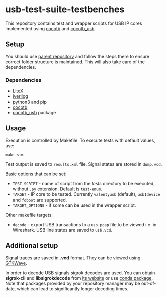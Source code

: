 # usb-test-suite-testbenches

This repository contains test and wrapper scripts for USB IP cores implemented using [cocotb](https://github.com/cocotb/cocotb) and [cocotb_usb](https://github.com/antmicro/usb-test-suite-cocotb-usb).

## Setup
You should use [parent repository](https://github.com/antmicro/usb-test-suite-build) and follow the steps there to ensure correct folder structure is maintained. This will also take care of the dependencies.

### Dependencies
* [LiteX](https://github.com/enjoy-digital/litex)
* [iverilog](http://iverilog.icarus.com/)
* python3 and pip
* [cocotb](https://github.com/cocotb/cocotb)
* [cocotb_usb](https://github.com/antmicro/usb-test-suite-cocotb-usb) package

## Usage
Execution is controlled by Makefile. To execute tests with default values, use:

```
make sim
```
Test output is saved to `results.xml` file. Signal states are stored in `dump.vcd`.

Basic options that can be set:
* `TEST_SCRIPT` - name of script from the *tests* directory to be executed, without `.py` extension. Default is `test-enum`.
* `TARGET` - IP core to be tested. Currently `valentyusb` (default), `usb1device` and `foboot` are supported.
* `TARGET_OPTIONS` - if some can be used in the wrapper script.

Other makefile targets:
* `decode` - export USB transactions to a `usb.pcap` file to be viewed i.e. in Wireshark. USB line states are saved to `usb.vcd`.

## Additional setup

Signal traces are saved in **.vcd** format. They can be viewed using [GTKWave](http://gtkwave.sourceforge.net/).

In order to decode USB signals sigrok decodes are used. You can obtain **sigrok-cli** and **libsigrokdecode** from [its website](https://sigrok.org) or use [conda package](https://anaconda.org/symbiflow/sigrok-cli). Note that packages provided by your repository manager may be out-of-date, which can lead to significantly longer decoding times.
